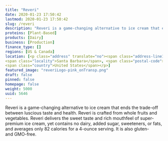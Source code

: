 ```yaml
---
title: "Reveri"
date: 2020-01-23 17:50:42
lastmod: 2020-01-23 17:50:42
slug: /reveri
description: "Reveri is a game-changing alternative to ice cream that ends the trade-off between luscious taste and health.Reveri is crafted from whole fruits and vegetables. Reveri delivers the sweet taste and rich mouthfeel of super-premium ice cream, yet contains no dairy, added sugar, sweeteners, or fats, and averages only 82 calories for a 4-ounce serving. It is also gluten- and GMO-free."
proteins: [Plant-Based]
products: [Dairy]
business: [Production]
finance_type: []
regions: [US & Canada]
location: [<p class="address" translate="no"><span class="address-line1">East De La Guerra Street</span><br>
<span class="locality">Santa Barbara</span>, <span class="postal-code">93101</span><br>
<span class="country">United States</span></p>]
featured_image: "reveriLogo-pink_onTransp.png"
draft: false
pinned: false
homepage: false
weight: 5000
uuid: 5646
---
```

Reveri is a game-changing alternative to ice cream that ends the trade-off between luscious taste and health.
Reveri is crafted from whole fruits and vegetables. Reveri delivers the sweet taste and rich mouthfeel of super-premium ice cream, yet contains no dairy, added sugar, sweeteners, or fats, and averages only 82 calories for a 4-ounce serving. It is also gluten- and GMO-free.
